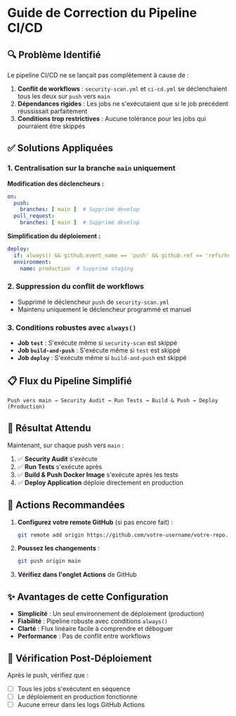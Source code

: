 # Guide de Correction du Pipeline CI/CD

## 🔍 Problème Identifié

Le pipeline CI/CD ne se lançait pas complètement à cause de :

1. **Conflit de workflows** : `security-scan.yml` et `ci-cd.yml` se déclenchaient tous les deux sur `push` vers `main`
2. **Dépendances rigides** : Les jobs ne s'exécutaient que si le job précédent réussissait parfaitement
3. **Conditions trop restrictives** : Aucune tolérance pour les jobs qui pourraient être skippés

## ✅ Solutions Appliquées

### 1. Centralisation sur la branche `main` uniquement

**Modification des déclencheurs :**
```yaml
on:
  push:
    branches: [ main ]  # Supprimé develop
  pull_request:
    branches: [ main ]  # Supprimé develop
```

**Simplification du déploiement :**
```yaml
deploy:
  if: always() && github.event_name == 'push' && github.ref == 'refs/heads/main'
  environment: 
    name: production  # Supprimé staging
```

### 2. Suppression du conflit de workflows
- Supprimé le déclencheur `push` de `security-scan.yml`
- Maintenu uniquement le déclencheur programmé et manuel

### 3. Conditions robustes avec `always()`
- **Job `test`** : S'exécute même si `security-scan` est skippé
- **Job `build-and-push`** : S'exécute même si `test` est skippé  
- **Job `deploy`** : S'exécute même si `build-and-push` est skippé

## 📋 Flux du Pipeline Simplifié

```
Push vers main → Security Audit → Run Tests → Build & Push → Deploy (Production)
```

## 🚀 Résultat Attendu

Maintenant, sur chaque push vers `main` :

1. ✅ **Security Audit** s'exécute
2. ✅ **Run Tests** s'exécute après
3. ✅ **Build & Push Docker Image** s'exécute après les tests
4. ✅ **Deploy Application** déploie directement en production

## 🔧 Actions Recommandées

1. **Configurez votre remote GitHub** (si pas encore fait) :
   ```bash
   git remote add origin https://github.com/votre-username/votre-repo.git
   ```

2. **Poussez les changements** :
   ```bash
   git push origin main
   ```

3. **Vérifiez dans l'onglet Actions** de GitHub

## ✨ Avantages de cette Configuration

- **Simplicité** : Un seul environnement de déploiement (production)
- **Fiabilité** : Pipeline robuste avec conditions `always()`
- **Clarté** : Flux linéaire facile à comprendre et déboguer
- **Performance** : Pas de conflit entre workflows

## 📝 Vérification Post-Déploiement

Après le push, vérifiez que :
- [ ] Tous les jobs s'exécutent en séquence
- [ ] Le déploiement en production fonctionne
- [ ] Aucune erreur dans les logs GitHub Actions